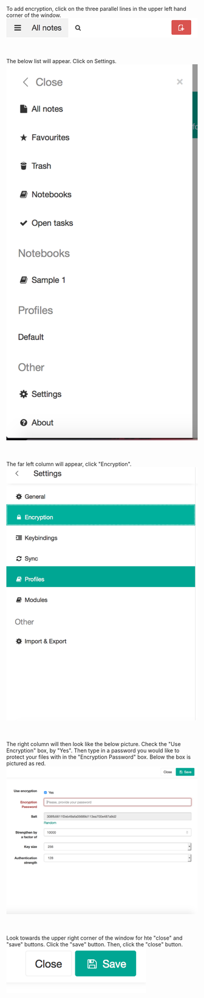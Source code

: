 To add encryption, click on the three parallel lines in the upper left hand corner of the window.
![insert picture](assets/12.png)
<br><br>
<br><br>
The below list will appear. Click on Settings.
![insert picture](assets/13.png)
<br><br>
<br><br>
The far left column will appear, click "Encryption".
![insert picture](assets/30.png)
<br><br>
<br><br>
The right column will then look like the below picture. Check the "Use Encryption" box, by "Yes". Then type in a password you would like to protect your files with in the "Encryption Password" box. Below the box is pictured as red. 
![insert picture](assets/31.png)
<br><br>
<br><br>
Look towards the upper right corner of the window for hte "close" and "save" buttons. Click the "save" button. Then, click the "close" button. 
![insert picture](assets/27.png)
